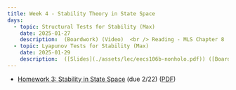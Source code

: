```yaml
---
title: Week 4 - Stability Theory in State Space
days:
  - topic: Structural Tests for Stability (Max)
    date: 2025-01-27
    description:  (Boardwork) (Video)  <br /> Reading - MLS Chapter 8
  - topic: Lyapunov Tests for Stability (Max)
    date: 2025-01-29
    description:  ([Slides](./assets/lec/eecs106b-nonholo.pdf)) ([Boardwork](./assets/lec/boardwork_2_9.pdf)) (Video)  <br /> Reading - MLS
---
```


- [Homework 3: Stability in State Space](./assets/hw/hw3.zip) (due 2/22) ([PDF](./assets/hw/hw3/Homework_3__Path_Planning.pdf))

<a id="Week5"></a>

